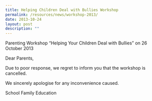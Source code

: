 ```yaml
---
title: Helping Children Deal with Bullies Workshop
permalink: /resources/news/workshop-2013/
date: 2013-10-24
layout: post
description: ""
---
```

Parenting Workshop “Helping Your Children Deal with Bullies” on 26 October 2013

Dear Parents,

Due to poor response, we regret to inform you that the workshop is cancelled.

We sincerely apologise for any inconvenience caused.

School Family Education